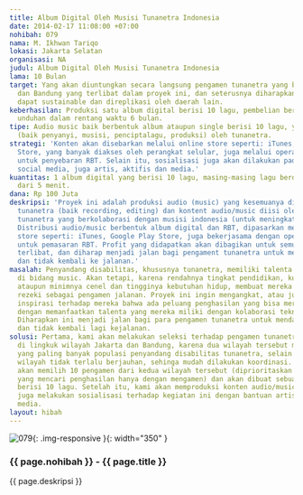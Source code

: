 ```yaml
---
title: Album Digital Oleh Musisi Tunanetra Indonesia
date: 2014-02-17 11:08:00 +07:00
nohibah: 079
nama: M. Ikhwan Tariqo
lokasi: Jakarta Selatan
organisasi: NA
judul: Album Digital Oleh Musisi Tunanetra Indonesia
lama: 10 Bulan
target: Yang akan diuntungkan secara langsung pengamen tunanetra yang berada di Jakarta
  dan Bandung yang terlibat dalam proyek ini, dan seterusnya diharapkan kegiatan ini
  dapat sustainable dan direplikasi oleh daerah lain.
keberhasilan: Produksi satu album digital berisi 10 lagu, pembelian berjumlah 10000
  unduhan dalam rentang waktu 6 bulan.
tipe: Audio music baik berbentuk album ataupun single berisi 10 lagu, yang kesemuanya
  (baik penyanyi, musisi, penciptalagu, produksi) oleh tunanetra.
strategi: 'Konten akan disebarkan melalui online store seperti: iTunes, Google Playe
  Store, yang banyak diakses oleh perangkat selular, juga melalui operator selular
  untuk penyebaran RBT. Selain itu, sosialisasi juga akan dilakukan pada situs online,
  social media, juga artis, aktifis dan media.'
kuantitas: 1 album digital yang berisi 10 lagu, masing-masing lagu berdurasi kurang
  dari 5 menit.
dana: Rp 100 Juta
deskripsi: 'Proyek ini adalah produksi audio (music) yang kesemuanya dikelolah oleh
  tunanetra (baik recording, editing) dan kontent audio/music diisi oleh pengamen
  tunanetra yang berkolaborasi dengan musisi indonesia (untuk meningkatkan pepularitas).
  Distribusi audio/music berbentuk album digital dan RBT, dipasarkan melalui online
  store seperti: iTunes, Google Play Store, juga bekerjasama dengan operator telekomunikasi
  untuk pemasaran RBT. Profit yang didapatkan akan dibagikan untuk semua pihak yang
  terlibat, dan diharap menjadi jalan bagi pengament tunanetra untuk mendapatkan penghasilan
  dan tidak kembali ke jalanan.'
masalah: Penyandang disabilitas, khususnya tunanetra, memiliki talenta yang mengagumkan
  di bidang music. Akan tetapi, karena rendahnya tingkat pendidikan, kurangnya sosialisasi
  ataupun minimnya cenel dan tingginya kebutuhan hidup, membuat mereka harus mengais
  rezeki sebagai pengamen jalanan. Proyek ini ingin mengangkat, atau juga memberikan
  inspirasi terhadap mereka bahwa ada peluang penghasilan yang bisa mereka dapatkan
  dengan memanfaatkan talenta yang mereka miliki dengan kolaborasi teknologi informasi.
  Diharapkan ini menjadi jalan bagi para pengamen tunanetra untuk mendapatkan penghasilan
  dan tidak kembali lagi kejalanan.
solusi: Pertama, kami akan melakukan seleksi terhadap pengamen tunanetra yang berkualitas
  di lingkuk wilayah Jakarta dan Bandung, karena dua wilayah tersebut merupakan wilayah
  yang paling banyak populasi penyandang disabilitas tunanetra, selain itu jarak kedua
  wilayah tidak terlalu berjauhan, sehinga mudah dilakukan koordinasi. Kemudian kami
  akan memilih 10 pengamen dari kedua wilayah tersebut (diprioritaskan untuk tunanetra
  yang mencari penghasilan hanya dengan mengamen) dan akan dibuat sebuah album digital
  berisi 10 lagu. Setelah itu, kami akan memproduksi konten audio/music dan memasarkannya,
  juga melakukan sosialisasi terhadap kegiatan ini dengan bantuan artis, aktifis dan
  media.
layout: hibah
---
```


![079](/static/img/hibahcms/079.png){: .img-responsive }{: width="350" }

### {{ page.nohibah }} - {{ page.title }}

{{ page.deskripsi }}
